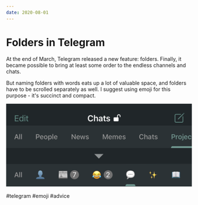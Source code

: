 ```yaml
---
date: 2020-08-01
---
```


# Folders in Telegram

At the end of March, Telegram released a new feature: folders.
Finally, it became possible to bring at least some order to the endless channels and chats.

But naming folders with words eats up a lot of valuable space, and folders have to be scrolled separately as well.
I suggest using emoji for this purpose - it's succinct and compact.

![Emoji for folders in Telegram](telegram-folders.png "Emoji for folders in Telegram")

#telegram #emoji #advice
